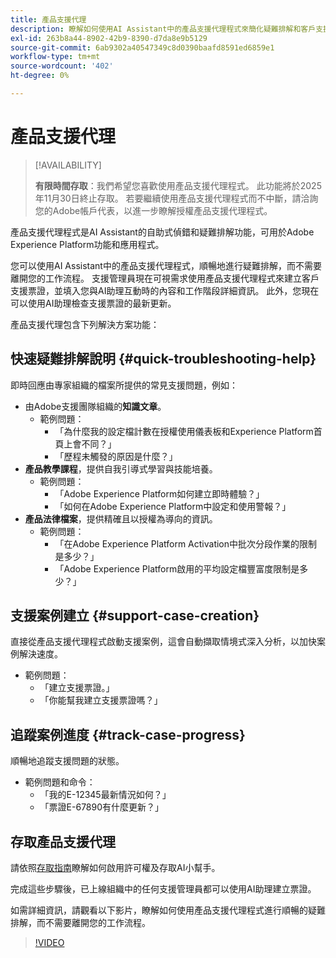 ```yaml
---
title: 產品支援代理
description: 瞭解如何使用AI Assistant中的產品支援代理程式來簡化疑難排解和客戶支援票證歸檔流程。
exl-id: 263b8a44-8902-42b9-8390-d7da8e9b5129
source-git-commit: 6ab9302a40547349c8d0390baafd8591ed6859e1
workflow-type: tm+mt
source-wordcount: '402'
ht-degree: 0%

---
```


# 產品支援代理

>[!AVAILABILITY]
>
>**有限時間存取**：我們希望您喜歡使用產品支援代理程式。 此功能將於2025年11月30日終止存取。 若要繼續使用產品支援代理程式而不中斷，請洽詢您的Adobe帳戶代表，以進一步瞭解授權產品支援代理程式。

產品支援代理程式是AI Assistant的自助式偵錯和疑難排解功能，可用於Adobe Experience Platform功能和應用程式。

您可以使用AI Assistant中的產品支援代理程式，順暢地進行疑難排解，而不需要離開您的工作流程。 支援管理員現在可視需求使用產品支援代理程式來建立客戶支援票證，並填入您與AI助理互動時的內容和工作階段詳細資訊。 此外，您現在可以使用AI助理檢查支援票證的最新更新。

產品支援代理包含下列解決方案功能：

## 快速疑難排解說明 {#quick-troubleshooting-help}

即時回應由專家組織的檔案所提供的常見支援問題，例如：

* 由Adobe支援團隊組織的&#x200B;**知識文章**。
   * 範例問題：
      * 「為什麼我的設定檔計數在授權使用儀表板和Experience Platform首頁上會不同？」
      * 「歷程未觸發的原因是什麼？」
* **產品教學課程**，提供自我引導式學習與技能培養。
   * 範例問題：
      * 「Adobe Experience Platform如何建立即時體驗？」
      * 「如何在Adobe Experience Platform中設定和使用警報？」
* **產品法律檔案**，提供精確且以授權為導向的資訊。
   * 範例問題：
      * 「在Adobe Experience Platform Activation中批次分段作業的限制是多少？」
      * 「Adobe Experience Platform啟用的平均設定檔豐富度限制是多少？」

## 支援案例建立 {#support-case-creation}

直接從產品支援代理程式啟動支援案例，這會自動擷取情境式深入分析，以加快案例解決速度。

* 範例問題：
   * 「建立支援票證。」
   * 「你能幫我建立支援票證嗎？」

## 追蹤案例進度 {#track-case-progress}

順暢地追蹤支援問題的狀態。

* 範例問題和命令：
   * 「我的E-12345最新情況如何？」
   * 「票證E-67890有什麼更新？」

## 存取產品支援代理

請依照[存取指南](../access.md)瞭解如何啟用許可權及存取AI小幫手。

完成這些步驟後，已上線組織中的任何支援管理員都可以使用AI助理建立票證。

如需詳細資訊，請觀看以下影片，瞭解如何使用產品支援代理程式進行順暢的疑難排解，而不需要離開您的工作流程。

>[!VIDEO](https://video.tv.adobe.com/v/3443194?learn=on&captions=chi_hant)

